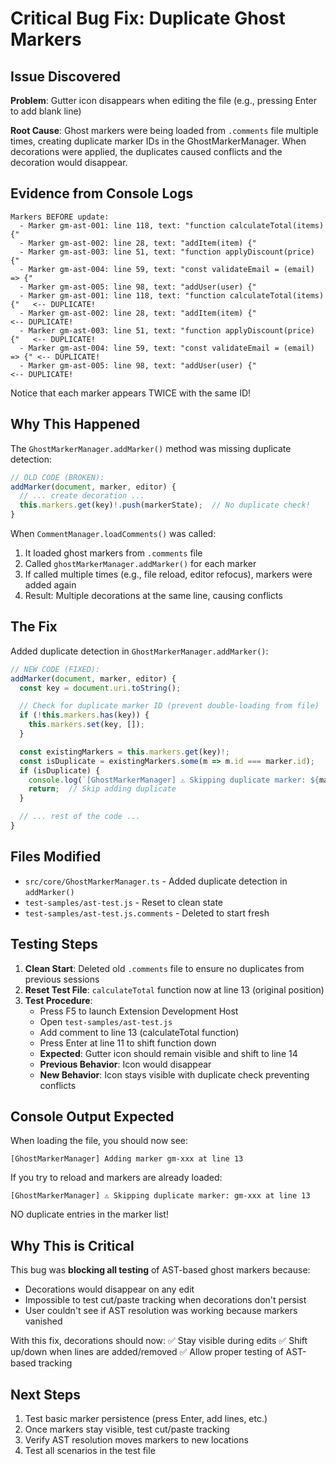 # Critical Bug Fix: Duplicate Ghost Markers

## Issue Discovered

**Problem**: Gutter icon disappears when editing the file (e.g., pressing Enter to add blank line)

**Root Cause**: Ghost markers were being loaded from `.comments` file multiple times, creating duplicate marker IDs in the GhostMarkerManager. When decorations were applied, the duplicates caused conflicts and the decoration would disappear.

## Evidence from Console Logs

```
Markers BEFORE update:
  - Marker gm-ast-001: line 118, text: "function calculateTotal(items) {"
  - Marker gm-ast-002: line 28, text: "addItem(item) {"
  - Marker gm-ast-003: line 51, text: "function applyDiscount(price) {"
  - Marker gm-ast-004: line 59, text: "const validateEmail = (email) => {"
  - Marker gm-ast-005: line 98, text: "addUser(user) {"
  - Marker gm-ast-001: line 118, text: "function calculateTotal(items) {"   <-- DUPLICATE!
  - Marker gm-ast-002: line 28, text: "addItem(item) {"                     <-- DUPLICATE!
  - Marker gm-ast-003: line 51, text: "function applyDiscount(price) {"   <-- DUPLICATE!
  - Marker gm-ast-004: line 59, text: "const validateEmail = (email) => {" <-- DUPLICATE!
  - Marker gm-ast-005: line 98, text: "addUser(user) {"                     <-- DUPLICATE!
```

Notice that each marker appears TWICE with the same ID!

## Why This Happened

The `GhostMarkerManager.addMarker()` method was missing duplicate detection:

```typescript
// OLD CODE (BROKEN):
addMarker(document, marker, editor) {
  // ... create decoration ...
  this.markers.get(key)!.push(markerState);  // No duplicate check!
}
```

When `CommentManager.loadComments()` was called:
1. It loaded ghost markers from `.comments` file
2. Called `ghostMarkerManager.addMarker()` for each marker
3. If called multiple times (e.g., file reload, editor refocus), markers were added again
4. Result: Multiple decorations at the same line, causing conflicts

## The Fix

Added duplicate detection in `GhostMarkerManager.addMarker()`:

```typescript
// NEW CODE (FIXED):
addMarker(document, marker, editor) {
  const key = document.uri.toString();

  // Check for duplicate marker ID (prevent double-loading from file)
  if (!this.markers.has(key)) {
    this.markers.set(key, []);
  }

  const existingMarkers = this.markers.get(key)!;
  const isDuplicate = existingMarkers.some(m => m.id === marker.id);
  if (isDuplicate) {
    console.log(`[GhostMarkerManager] ⚠️ Skipping duplicate marker: ${marker.id} at line ${marker.line}`);
    return;  // Skip adding duplicate
  }

  // ... rest of the code ...
}
```

## Files Modified

- `src/core/GhostMarkerManager.ts` - Added duplicate detection in `addMarker()`
- `test-samples/ast-test.js` - Reset to clean state
- `test-samples/ast-test.js.comments` - Deleted to start fresh

## Testing Steps

1. **Clean Start**: Deleted old `.comments` file to ensure no duplicates from previous sessions
2. **Reset Test File**: `calculateTotal` function now at line 13 (original position)
3. **Test Procedure**:
   - Press F5 to launch Extension Development Host
   - Open `test-samples/ast-test.js`
   - Add comment to line 13 (calculateTotal function)
   - Press Enter at line 11 to shift function down
   - **Expected**: Gutter icon should remain visible and shift to line 14
   - **Previous Behavior**: Icon would disappear
   - **New Behavior**: Icon stays visible with duplicate check preventing conflicts

## Console Output Expected

When loading the file, you should now see:
```
[GhostMarkerManager] Adding marker gm-xxx at line 13
```

If you try to reload and markers are already loaded:
```
[GhostMarkerManager] ⚠️ Skipping duplicate marker: gm-xxx at line 13
```

NO duplicate entries in the marker list!

## Why This is Critical

This bug was **blocking all testing** of AST-based ghost markers because:
- Decorations would disappear on any edit
- Impossible to test cut/paste tracking when decorations don't persist
- User couldn't see if AST resolution was working because markers vanished

With this fix, decorations should now:
✅ Stay visible during edits
✅ Shift up/down when lines are added/removed
✅ Allow proper testing of AST-based tracking

## Next Steps

1. Test basic marker persistence (press Enter, add lines, etc.)
2. Once markers stay visible, test cut/paste tracking
3. Verify AST resolution moves markers to new locations
4. Test all scenarios in the test file
